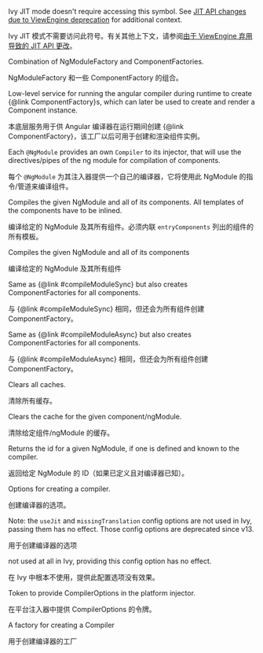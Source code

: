 Ivy JIT mode doesn't require accessing this symbol.
See [JIT API changes due to ViewEngine deprecation](guide/deprecations#jit-api-changes) for
additional context.

Ivy JIT 模式不需要访问此符号。有关其他上下文，请参阅[由于 ViewEngine 弃用导致的 JIT API
更改](guide/deprecations#jit-api-changes)。

Combination of NgModuleFactory and ComponentFactories.

NgModuleFactory 和一些 ComponentFactory 的组合。

Low-level service for running the angular compiler during runtime
to create {&commat;link ComponentFactory}s, which
can later be used to create and render a Component instance.

本底层服务用于供 Angular 编译器在运行期间创建 {&commat;link
ComponentFactory}，该工厂以后可用于创建和渲染组件实例。

Each `@NgModule` provides an own `Compiler` to its injector,
that will use the directives/pipes of the ng module for compilation
of components.

每个 `@NgModule` 为其注入器提供一个自己的编译器，它将使用此 NgModule 的指令/管道来编译组件。

Compiles the given NgModule and all of its components. All templates of the components
have to be inlined.

编译给定的 NgModule 及其所有组件。必须内联 `entryComponents` 列出的组件的所有模板。

Compiles the given NgModule and all of its components

编译给定的 NgModule 及其所有组件

Same as {&commat;link #compileModuleSync} but also creates ComponentFactories for all components.

与 {&commat;link #compileModuleSync} 相同，但还会为所有组件创建 ComponentFactory。

Same as {&commat;link #compileModuleAsync} but also creates ComponentFactories for all components.

与 {&commat;link #compileModuleAsync} 相同，但还会为所有组件创建 ComponentFactory。

Clears all caches.

清除所有缓存。

Clears the cache for the given component/ngModule.

清除给定组件/ngModule 的缓存。

Returns the id for a given NgModule, if one is defined and known to the compiler.

返回给定 NgModule 的 ID（如果已定义且对编译器已知）。

Options for creating a compiler.

创建编译器的选项。

Note: the `useJit` and `missingTranslation` config options are not used in Ivy, passing them has
no effect. Those config options are deprecated since v13.

用于创建编译器的选项

not used at all in Ivy, providing this config option has no effect.

在 Ivy 中根本不使用，提供此配置选项没有效果。

Token to provide CompilerOptions in the platform injector.

在平台注入器中提供 CompilerOptions 的令牌。

A factory for creating a Compiler

用于创建编译器的工厂